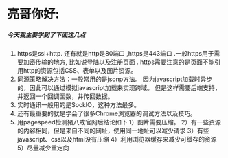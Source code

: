 # 亮哥你好:

##### 今天我主要学到了下面这几点

1. https是ssl+http. 还有就是http是80端口 ,https是443端口 .一般https用于需要加密传输的地方, 比如说登陆以及注册页面 .
   https需要注意的是页面不能引用http的资源包括CSS、表单以及图片资源。
2. 同源策略解决方法：一般常用的是jsonp方法。 因为javascript加载时异步的，因此可以通过模拟javascript加载来实现跨域。
    但是这样需要后端支持，并返回一个回调函数，并传回数据。
3. 实时通讯一般用的是SockIO，这种方法最多。
4. 还有最重要的就是学会了很多Chrome浏览器的调试方法以及技巧。
5. 用pagespeed检测猪八戒官网后结论如下
    1）图片需要压缩。
    2）有一些资源的内容相同，但是来自不同的网址，使用同一地址可以减少请求
    3）有些javascript、css以及html没有压缩
    4）利用浏览器缓存来减少可缓存的资源
    5）尽量减少重定向

